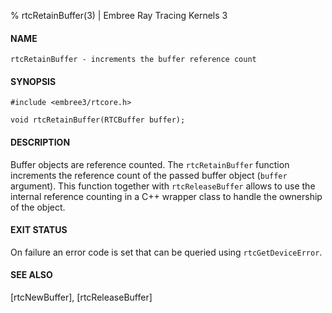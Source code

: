 % rtcRetainBuffer(3) | Embree Ray Tracing Kernels 3

#### NAME

    rtcRetainBuffer - increments the buffer reference count

#### SYNOPSIS

    #include <embree3/rtcore.h>

    void rtcRetainBuffer(RTCBuffer buffer);

#### DESCRIPTION

Buffer objects are reference counted. The `rtcRetainBuffer` function
increments the reference count of the passed buffer object (`buffer`
argument). This function together with `rtcReleaseBuffer` allows to
use the internal reference counting in a C++ wrapper class to handle
the ownership of the object.

#### EXIT STATUS

On failure an error code is set that can be queried using
`rtcGetDeviceError`.

#### SEE ALSO

[rtcNewBuffer], [rtcReleaseBuffer]
